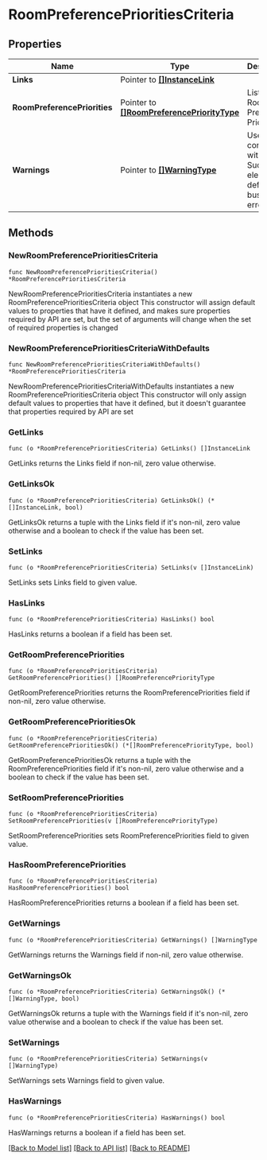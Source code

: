 # RoomPreferencePrioritiesCriteria

## Properties

Name | Type | Description | Notes
------------ | ------------- | ------------- | -------------
**Links** | Pointer to [**[]InstanceLink**](InstanceLink.md) |  | [optional] 
**RoomPreferencePriorities** | Pointer to [**[]RoomPreferencePriorityType**](RoomPreferencePriorityType.md) | List of Room Preference Priorities. | [optional] 
**Warnings** | Pointer to [**[]WarningType**](WarningType.md) | Used in conjunction with the Success element to define a business error. | [optional] 

## Methods

### NewRoomPreferencePrioritiesCriteria

`func NewRoomPreferencePrioritiesCriteria() *RoomPreferencePrioritiesCriteria`

NewRoomPreferencePrioritiesCriteria instantiates a new RoomPreferencePrioritiesCriteria object
This constructor will assign default values to properties that have it defined,
and makes sure properties required by API are set, but the set of arguments
will change when the set of required properties is changed

### NewRoomPreferencePrioritiesCriteriaWithDefaults

`func NewRoomPreferencePrioritiesCriteriaWithDefaults() *RoomPreferencePrioritiesCriteria`

NewRoomPreferencePrioritiesCriteriaWithDefaults instantiates a new RoomPreferencePrioritiesCriteria object
This constructor will only assign default values to properties that have it defined,
but it doesn't guarantee that properties required by API are set

### GetLinks

`func (o *RoomPreferencePrioritiesCriteria) GetLinks() []InstanceLink`

GetLinks returns the Links field if non-nil, zero value otherwise.

### GetLinksOk

`func (o *RoomPreferencePrioritiesCriteria) GetLinksOk() (*[]InstanceLink, bool)`

GetLinksOk returns a tuple with the Links field if it's non-nil, zero value otherwise
and a boolean to check if the value has been set.

### SetLinks

`func (o *RoomPreferencePrioritiesCriteria) SetLinks(v []InstanceLink)`

SetLinks sets Links field to given value.

### HasLinks

`func (o *RoomPreferencePrioritiesCriteria) HasLinks() bool`

HasLinks returns a boolean if a field has been set.

### GetRoomPreferencePriorities

`func (o *RoomPreferencePrioritiesCriteria) GetRoomPreferencePriorities() []RoomPreferencePriorityType`

GetRoomPreferencePriorities returns the RoomPreferencePriorities field if non-nil, zero value otherwise.

### GetRoomPreferencePrioritiesOk

`func (o *RoomPreferencePrioritiesCriteria) GetRoomPreferencePrioritiesOk() (*[]RoomPreferencePriorityType, bool)`

GetRoomPreferencePrioritiesOk returns a tuple with the RoomPreferencePriorities field if it's non-nil, zero value otherwise
and a boolean to check if the value has been set.

### SetRoomPreferencePriorities

`func (o *RoomPreferencePrioritiesCriteria) SetRoomPreferencePriorities(v []RoomPreferencePriorityType)`

SetRoomPreferencePriorities sets RoomPreferencePriorities field to given value.

### HasRoomPreferencePriorities

`func (o *RoomPreferencePrioritiesCriteria) HasRoomPreferencePriorities() bool`

HasRoomPreferencePriorities returns a boolean if a field has been set.

### GetWarnings

`func (o *RoomPreferencePrioritiesCriteria) GetWarnings() []WarningType`

GetWarnings returns the Warnings field if non-nil, zero value otherwise.

### GetWarningsOk

`func (o *RoomPreferencePrioritiesCriteria) GetWarningsOk() (*[]WarningType, bool)`

GetWarningsOk returns a tuple with the Warnings field if it's non-nil, zero value otherwise
and a boolean to check if the value has been set.

### SetWarnings

`func (o *RoomPreferencePrioritiesCriteria) SetWarnings(v []WarningType)`

SetWarnings sets Warnings field to given value.

### HasWarnings

`func (o *RoomPreferencePrioritiesCriteria) HasWarnings() bool`

HasWarnings returns a boolean if a field has been set.


[[Back to Model list]](../README.md#documentation-for-models) [[Back to API list]](../README.md#documentation-for-api-endpoints) [[Back to README]](../README.md)


